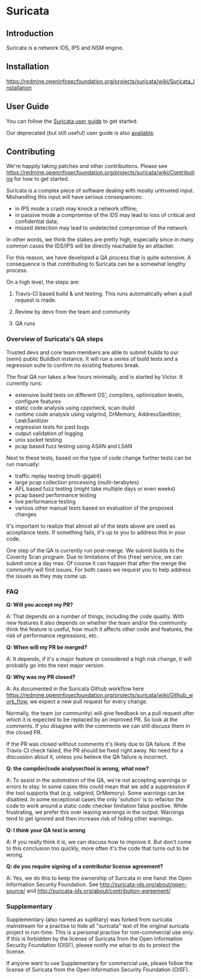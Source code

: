 Suricata
========

Introduction
------------

Suricata is a network IDS, IPS and NSM engine.


Installation
------------

https://redmine.openinfosecfoundation.org/projects/suricata/wiki/Suricata_Installation

User Guide
----------

You can follow the [Suricata user guide](https://suricata.readthedocs.io/en/latest/) to get started.

Our deprecated (but still useful) user guide is also [available](https://redmine.openinfosecfoundation.org/projects/suricata/wiki/Suricata_User_Guide).


Contributing
------------

We're happily taking patches and other contributions. Please see https://redmine.openinfosecfoundation.org/projects/suricata/wiki/Contributing for how to get started.

Suricata is a complex piece of software dealing with mostly untrusted input. Mishandling this input will have serious consequences:

* in IPS mode a crash may knock a network offline;
* in passive mode a compromise of the IDS may lead to loss of critical and confidential data;
* missed detection may lead to undetected compromise of the network.

In other words, we think the stakes are pretty high, especially since in many common cases the IDS/IPS will be directly reachable by an attacker.

For this reason, we have developed a QA process that is quite extensive. A consequence is that contributing to Suricata can be a somewhat lengthy process.

On a high level, the steps are:

1. Travis-CI based build & unit testing. This runs automatically when a pull request is made.

2. Review by devs from the team and community

3. QA runs




### Overview of Suricata's QA steps

Trusted devs and core team members are able to submit builds to our (semi) public Buildbot instance. It will run a series of build tests and a regression suite to confirm no existing features break.

The final QA run takes a few hours minimally, and is started by Victor. It currently runs:

- extensive build tests on different OS', compilers, optimization levels, configure features
- static code analysis using cppcheck, scan-build
- runtime code analysis using valgrind, DrMemory, AddressSanitizer, LeakSanitizer
- regression tests for past bugs
- output validation of logging
- unix socket testing
- pcap based fuzz testing using ASAN and LSAN

Next to these tests, based on the type of code change further tests can be run manually:

- traffic replay testing (multi-gigabit)
- large pcap collection processing (multi-terabytes)
- AFL based fuzz testing (might take multiple days or even weeks)
- pcap based performance testing
- live performance testing
- various other manual tests based on evaluation of the proposed changes


It's important to realize that almost all of the tests above are used as acceptance tests. If something fails, it's up to you to address this in your code.


One step of the QA is currently run post-merge. We submit builds to the Coverity Scan program. Due to limitations of this (free) service, we can submit once a day max.
Of course it can happen that after the merge the community will find issues. For both cases we request you to help address the issues as they may come up.




### FAQ

__Q: Will you accept my PR?__

A: That depends on a number of things, including the code quality. With new features it also depends on whether the team and/or the community think the feature is useful, how much it affects other code and features, the risk of performance regressions, etc.


__Q: When will my PR be merged?__

A: It depends, if it's a major feature or considered a high risk change, it will probably go into the next major version.


__Q: Why was my PR closed?__

A: As documented in the Suricata Github workflow here https://redmine.openinfosecfoundation.org/projects/suricata/wiki/Github_work_flow, we expect a new pull request for every change.

Normally, the team (or community) will give feedback on a pull request after which it is expected to be replaced by an improved PR. So look at the comments. If you disagree with the comments we can still discuss them in the closed PR.

If the PR was closed without comments it's likely due to QA failure. If the Travis-CI check failed, the PR should be fixed right away. No need for a discussion about it, unless you believe the QA failure is incorrect.


__Q: the compiler/code analyser/tool is wrong, what now?__

A: To assist in the automation of the QA, we're not accepting warnings or errors to stay. In some cases this could mean that we add a suppression if the tool supports that (e.g. valgrind, DrMemory). Some warnings can be disabled. In some exceptional cases the only 'solution' is to refactor the code to work around a static code checker limitation false positive. While frustrating, we prefer this over leaving warnings in the output. Warnings tend to get ignored and then increase risk of hiding other warnings.


__Q: I think your QA test is wrong__

A: If you really think it is, we can discuss how to improve it. But don't come to this conclusion too quickly, more often it's the code that turns out to be wrong.


__Q: do you require signing of a contributor license agreement?__

A: Yes, we do this to keep the ownership of Suricata in one hand: the Open Information Security Foundation. See http://suricata-ids.org/about/open-source/ and http://suricata-ids.org/about/contribution-agreement/


### Supplementary

Supplementary (also named as sup6tary) was forked from suricata mainstream for a practise to hide all "suricata" text of the original suricata project in run-time.  This is a personal practise for non-commercial use only.  If this is forbidden by the license of Suricata from the Open Information Security Foundation (OISF), please notify me what to do to protect the license.

If anyone want to use Supplementary for commercial use, please follow the license of Suricata from the Open Information Security Foundation (OISF).

